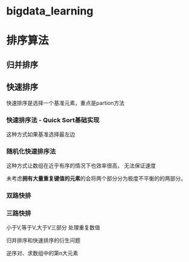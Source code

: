 # bigdata_learning
排序算法
=======
## 归并排序



## 快速排序

快速排序是选择一个基准元素，重点是partion方法

### 快速排序法 - Quick Sort基础实现

这种方式如果基准选择最左边

### 随机化快速排序法

这种方式让数组在近乎有序的情况下也效率很高， 无法保证速度

未考虑**拥有大量重复键值的元素**的会将两个部分分为极度不平衡的的两部分。

### 双路快排

### 三路快排

小于V,等于V,大于V三部分  处理重复数值

归并排序和快速排序的衍生问题

逆序对、求数组中的第n大元素